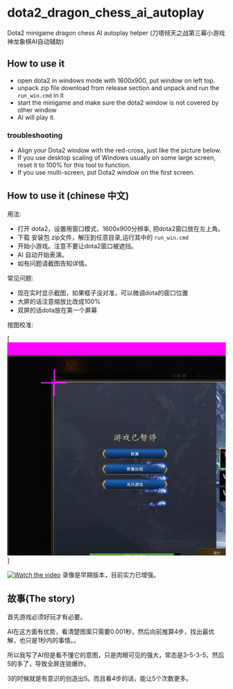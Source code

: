 # dota2_dragon_chess_ai_autoplay
Dota2 minigame dragon chess AI autoplay helper (刀塔倾天之战第三幕小游戏神龙象棋AI自动辅助)

## How to use it
* open dota2 in windows mode with 1600x900, put window on left top.
* unpack zip file download from release section and unpack and run the `run_win.cmd` in it
* start the minigame and make sure the dota2 window is not covered by other window
* AI will play it.

### troubleshooting
* Align your Dota2 window with the red-cross, just like the picture below.
* If you use desktop scaling of Windows usually on some large screen, reset it to 100% for this tool to function.
* If you use multi-screen, put Dota2 window on the first screen.
  
## How to use it (chinese 中文)

用法:
* 打开 dota2，设置用窗口模式，1600x900分辨率, 把dota2窗口放在左上角。
* 下载 安装包 zip文件，解压到任意目录,运行其中的 `run_win.cmd` 
* 开始小游戏。注意不要让dota2窗口被遮挡。
* AI 自动开始表演。
* 如有问题请截图告知详情。

常见问题:
* 现在实时显示截图，如果框子没对准，可以微调dota的窗口位置
* 大屏的话注意缩放比改成100%
* 双屏的话dota放在第一个屏幕

按图校准:

[![c](https://github.com/neoedmund/dota2_dragon_chess_ai_autoplay/raw/main/mark1.webp)]

[![Watch the video](https://img.youtube.com/vi/-MnfqQkg9HA/0.jpg)](https://youtu.be/-MnfqQkg9HA)
录像是早期版本，目前实力已增强。


## 故事(The story)

首先游戏必须好玩才有必要。

AI在这方面有优势，看清楚图案只需要0.001秒，然后向前推算4步，找出最优解，也只是1秒内的事情。。

所以我写了AI但是看不懂它的意图，只是肉眼可见的强大，常态是3-5-3-5，然后5的多了，导致全屏连锁爆炸。

3的时候就是有意识的创造出5。而且看4步的话，能让5个次数更多。
